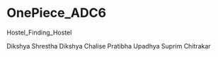 # OnePiece_ADC6
Hostel_Finding_Hostel

Dikshya Shrestha
Dikshya Chalise
Pratibha Upadhya
Suprim Chitrakar
